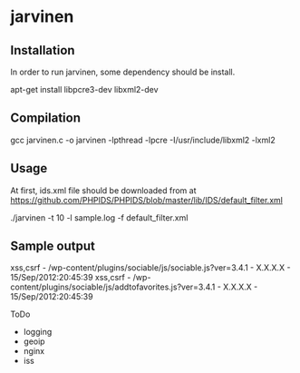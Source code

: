 jarvinen
========

Installation
------------

In order to run jarvinen, some dependency should be install. 

 apt-get install libpcre3-dev libxml2-dev

Compilation
-----------

gcc jarvinen.c -o jarvinen -lpthread -lpcre -I/usr/include/libxml2 -lxml2

Usage 
-----
At first, ids.xml file should be downloaded from at https://github.com/PHPIDS/PHPIDS/blob/master/lib/IDS/default_filter.xml

./jarvinen -t 10 -l sample.log -f default_filter.xml

Sample output
-------------

xss,csrf - /wp-content/plugins/sociable/js/sociable.js?ver=3.4.1 - X.X.X.X - 15/Sep/2012:20:45:39
xss,csrf - /wp-content/plugins/sociable/js/addtofavorites.js?ver=3.4.1 - X.X.X.X - 15/Sep/2012:20:45:39



ToDo
 * logging
 * geoip
 * nginx
 * iss
